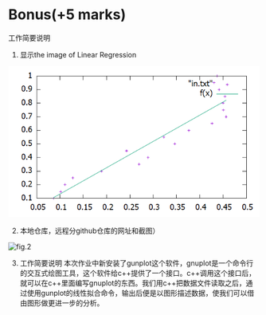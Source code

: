 # Bonus(+5 marks) 
工作简要说明
1. 显示the image of Linear Regression 

![fig.1](./img/bonus.png)

2. 本地仓库，远程分github仓库的网址和截图）

![fig.2](./img/github.jpg)

3. 工作简要说明
本次作业中新安装了gunplot这个软件，gnuplot是一个命令行的交互式绘图工具，这个软件给c++提供了一个接口。c++调用这个接口后，就可以在c++里面编写gnuplot的东西。我们用c++把数据文件读取之后，通过使用gunplot的线性拟合命令，输出后便是以图形描述数据，使我们可以借由图形做更进一步的分析。 

       
          